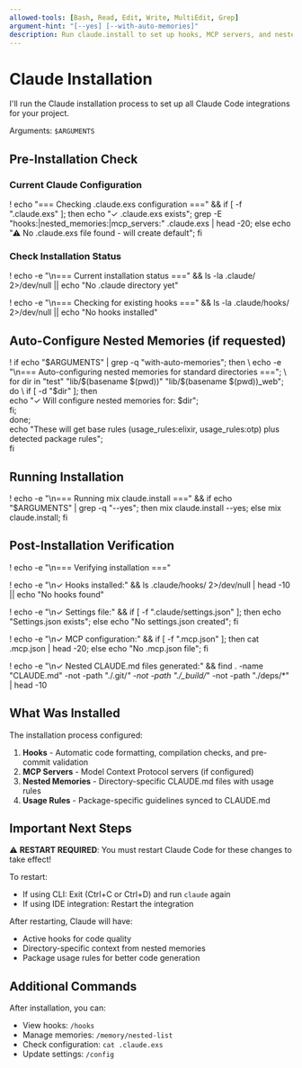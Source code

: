 ```yaml
---
allowed-tools: [Bash, Read, Edit, Write, MultiEdit, Grep]
argument-hint: "[--yes] [--with-auto-memories]"
description: Run claude.install to set up hooks, MCP servers, and nested memories
---
```


# Claude Installation

I'll run the Claude installation process to set up all Claude Code integrations for your project.

Arguments: `$ARGUMENTS`

## Pre-Installation Check

### Current Claude Configuration

! echo "=== Checking .claude.exs configuration ===" && if [ -f ".claude.exs" ]; then echo "✓ .claude.exs exists"; grep -E "hooks:|nested_memories:|mcp_servers:" .claude.exs | head -20; else echo "⚠ No .claude.exs file found - will create default"; fi

### Check Installation Status

! echo -e "\n=== Current installation status ===" && ls -la .claude/ 2>/dev/null || echo "No .claude directory yet"

! echo -e "\n=== Checking for existing hooks ===" && ls -la .claude/hooks/ 2>/dev/null || echo "No hooks installed"


## Auto-Configure Nested Memories (if requested)

! if echo "$ARGUMENTS" | grep -q "with-auto-memories"; then \
    echo -e "\n=== Auto-configuring nested memories for standard directories ==="; \
    for dir in "test" "lib/$(basename $(pwd))" "lib/$(basename $(pwd))_web"; do \
      if [ -d "$dir" ]; then \
        echo "✓ Will configure nested memories for: $dir"; \
      fi; \
    done; \
    echo "These will get base rules (usage_rules:elixir, usage_rules:otp) plus detected package rules"; \
  fi

## Running Installation

! echo -e "\n=== Running mix claude.install ===" && if echo "$ARGUMENTS" | grep -q "\-\-yes"; then mix claude.install --yes; else mix claude.install; fi

## Post-Installation Verification

! echo -e "\n=== Verifying installation ===" 

! echo -e "\n✓ Hooks installed:" && ls .claude/hooks/ 2>/dev/null | head -10 || echo "No hooks found"

! echo -e "\n✓ Settings file:" && if [ -f ".claude/settings.json" ]; then echo "Settings.json exists"; else echo "No settings.json created"; fi

! echo -e "\n✓ MCP configuration:" && if [ -f ".mcp.json" ]; then cat .mcp.json | head -20; else echo "No .mcp.json file"; fi

! echo -e "\n✓ Nested CLAUDE.md files generated:" && find . -name "CLAUDE.md" -not -path "./.git/*" -not -path "./_build/*" -not -path "./deps/*" | head -10

## What Was Installed

The installation process configured:

1. **Hooks** - Automatic code formatting, compilation checks, and pre-commit validation
2. **MCP Servers** - Model Context Protocol servers (if configured)
3. **Nested Memories** - Directory-specific CLAUDE.md files with usage rules
4. **Usage Rules** - Package-specific guidelines synced to CLAUDE.md

## Important Next Steps

⚠️ **RESTART REQUIRED**: You must restart Claude Code for these changes to take effect!

To restart:
- If using CLI: Exit (Ctrl+C or Ctrl+D) and run `claude` again
- If using IDE integration: Restart the integration

After restarting, Claude will have:
- Active hooks for code quality
- Directory-specific context from nested memories
- Package usage rules for better code generation

## Additional Commands

After installation, you can:
- View hooks: `/hooks`
- Manage memories: `/memory/nested-list`
- Check configuration: `cat .claude.exs`
- Update settings: `/config`